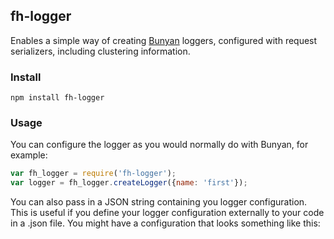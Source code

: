 ## fh-logger
Enables a simple way of creating [Bunyan]() loggers, configured with request serializers, including clustering information. 

### Install
```shell
npm install fh-logger
```

### Usage
You can configure the logger as you would normally do with Bunyan, for example:
```javascript
var fh_logger = require('fh-logger');
var logger = fh_logger.createLogger({name: 'first'});
```

You can also pass in a JSON string containing you logger configuration. This is useful if you define your logger configuration externally to your code in a .json file.
You might have a configuration that looks something like this:
```json

```



